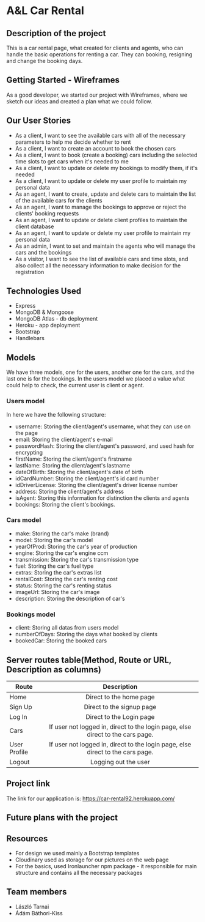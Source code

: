 # A&L Car Rental

## Description of the project

This is a car rental page, what created for clients and agents, who can handle the basic operations for renting a car.
They can booking, resigning and change the booking days.

## Getting Started - Wireframes

As a good developer, we started our project with Wireframes, where we sketch our ideas and created a plan what we could follow.

## Our User Stories

* As a client, I want to see the available cars with all of the necessary parameters to help me decide whether to rent
* As a client, I want to create an account to book the chosen cars
* As a client, I want to book (create a booking) cars including the selected time slots to get cars when it's needed to me
* As a client, I want to update or delete my bookings to modify them, if it's needed
* As a client, I want to update or delete my user profile to maintain my personal data
* As an agent, I want to create, update and delete cars to maintain the list of the available cars for the clients
* As an agent, I want to manage the bookings to approve or reject the clients' booking requests
* As an agent, I want to update or delete client profiles to maintain the client database
* As an agent, I want to update or delete my user profile to maintain my personal data
* As an admin, I want to set and maintain the agents who will manage the cars and the bookings
* As a visitor, I want to see the list of available cars and time slots, and also collect all the necessary information to make decision for the registration

## Technologies Used

* Express
* MongoDB & Mongoose
* MongoDB Atlas - db deployment
* Heroku - app deployment
* Bootstrap
* Handlebars

## Models

We have three models, one for the users, another one for the cars, and the last one is for the bookings.
In the users model we placed a value what could help to check, the current user is client or agent.

### Users model

In here we have the following structure:

* username: Storing the client/agent's username, what they can use on the page
* email: Storing the client/agent's e-mail
* passwordHash: Storing the client/agent's password, and used hash for encrypting
* firstName: Storing the client/agent's firstname
* lastName: Storing the client/agent's lastname
* dateOfBirth: Storing the client/agent's date of birth
* idCardNumber: Storing the client/agent's id card number
* idDriverLicense: Storing the client/agent's driver license number
* address: Storing the client/agent's address
* isAgent: Storing this information for distinction the clients and agents
* bookings: Storing the client's bookings.

### Cars model

* make: Storing the car's make (brand) 
* model: Storing the car's model
* yearOfProd: Storing the car's year of production
* engine: Storing the car's engine ccm
* transmission: Storing the car's transmission type
* fuel: Storing the car's fuel type 
* extras: Storing the car's extras list
* rentalCost: Storing the car's renting cost
* status: Storing the car's renting status
* imageUrl: Storing the car's image
* description: Storing the description of car's 

### Bookings model

* client: Storing all datas from users model
* numberOfDays: Storing the days what booked by clients
* bookedCar: Storing the booked cars

## Server routes table(Method, Route or URL, Description as columns)

| Route              | Description           |
| -------------      |:-------------:|
| Home               | Direct to the home page |
| Sign Up            | Direct to the signup page      |
| Log In             | Direct to the Login page     |
| Cars               | If user not logged in, direct to the login page,     else direct to the cars page.    |
| User Profile   | If user not logged in, direct to the login page, else direct to the cars page.       |
| Logout   | Logging out the user     |


## Project link

The link for our application is: https://car-rental92.herokuapp.com/

## Future plans with the project


##  Resources

* For design we used mainly a Bootstrap templates
* Cloudinary used as storage for our pictures on the web page
* For the basics, used Ironlauncher npm package - it responsible for
main structure and contains all the necessary packages

## Team members

* László Tarnai
* Ádám Báthori-Kiss
